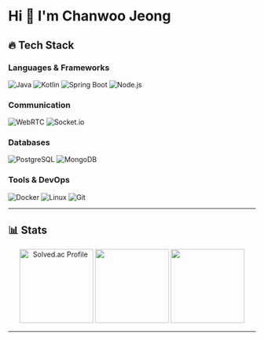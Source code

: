 # Hi 👋 I'm Chanwoo Jeong


## 🔥 Tech Stack

### Languages & Frameworks
![Java](https://img.shields.io/badge/Java-%23ED8B00.svg?style=flat&logo=java&logoColor=white)
![Kotlin](https://img.shields.io/badge/Kotlin-%230095D5.svg?style=flat&logo=kotlin&logoColor=white)
![Spring Boot](https://img.shields.io/badge/SpringBoot-6DB33F.svg?style=flat&logo=springboot&logoColor=white)
![Node.js](https://img.shields.io/badge/Node.js-339933.svg?style=flat&logo=node.js&logoColor=white)

### Communication
![WebRTC](https://img.shields.io/badge/WebRTC-333333?style=flat&logo=webrtc&logoColor=white)
![Socket.io](https://img.shields.io/badge/Socket.io-010101.svg?style=flat&logo=socketdotio&logoColor=white)

### Databases
![PostgreSQL](https://img.shields.io/badge/PostgreSQL-4169E1.svg?style=flat&logo=postgresql&logoColor=white)
![MongoDB](https://img.shields.io/badge/MongoDB-47A248.svg?style=flat&logo=mongodb&logoColor=white)

### Tools & DevOps
![Docker](https://img.shields.io/badge/Docker-2496ED.svg?style=flat&logo=docker&logoColor=white)
![Linux](https://img.shields.io/badge/Linux-FCC624.svg?style=flat&logo=linux&logoColor=black)
![Git](https://img.shields.io/badge/Git-F05032.svg?style=flat&logo=git&logoColor=white)

---

## 📊 Stats

<p align="center">
  <img src="http://mazassumnida.wtf/api/v2/generate_badge?boj=jhanoo" height="150" alt="Solved.ac Profile">
  <img src="https://github-readme-stats.vercel.app/api?username=Jhanoo&show_icons=true&theme=default" height="150"/>
  <img src="https://github-readme-stats.vercel.app/api/top-langs/?username=Jhanoo&layout=compact&theme=default" height="150"/>
</p>

---
